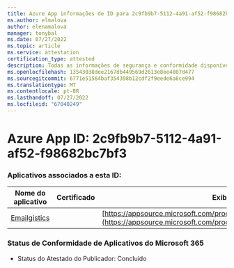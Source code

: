 ```yaml
---
title: Azure App informações de ID para 2c9fb9b7-5112-4a91-af52-f98682bc7bf3
ms.author: elmalova
author: elenamalova
manager: tonybal
ms.date: 07/27/2022
ms.topic: article
ms.service: attestation
certification_type: attested
description: Todas as informações de segurança e conformidade disponíveis para 2c9fb9b7-5112-4a91-af52-f98682bc7bf3.
ms.openlocfilehash: 13543038dee2167db449569d2613e8ee4807d477
ms.sourcegitcommit: 6771e51564baf354398b12cdf2f9eede6a8ce994
ms.translationtype: MT
ms.contentlocale: pt-BR
ms.lasthandoff: 07/27/2022
ms.locfileid: "67040249"
---
```

# <a name="azure-app-id-2c9fb9b7-5112-4a91-af52-f98682bc7bf3"></a>Azure App ID: 2c9fb9b7-5112-4a91-af52-f98682bc7bf3


### <a name="apps-associated-with-this-id"></a>Aplicativos associados a esta ID:
| **Nome do aplicativo** | **Certificado** | **Exibir no AppSource** |
|--------------|---------------|-----------------------|
| [Emailgistics](../forward/emailgistics.emailgistics_shared_email.md) |  | [https://appsource.microsoft.com/product/office/emailgistics.emailgistics_shared_email](https://appsource.microsoft.com/product/office/emailgistics.emailgistics_shared_email) |

### <a name="microsoft-365-app-compliance-status"></a>Status de Conformidade de Aplicativos do Microsoft 365
- Status do Atestado do Publicador: Concluído
